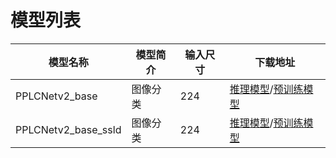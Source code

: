 # 模型列表
|模型名称 | 模型简介| 输入尺寸 | 下载地址 |
|---|---|---|---|
| PPLCNetv2_base  | 图像分类  | 224 | [推理模型](https://paddle-imagenet-models-name.bj.bcebos.com/dygraph/inference/PPLCNetV2_base_infer.tar)/[预训练模型](https://paddle-imagenet-models-name.bj.bcebos.com/dygraph/legendary_models/PPLCNetV2_base_pretrained.pdparams) |
| PPLCNetv2_base_ssld  | 图像分类  | 224 | [推理模型](https://paddle-imagenet-models-name.bj.bcebos.com/dygraph/inference/PPLCNetV2_base_ssld_infer.tar)/[预训练模型](https://paddle-imagenet-models-name.bj.bcebos.com/dygraph/legendary_models/PPLCNetV2_base_ssld_pretrained.pdparams) |

